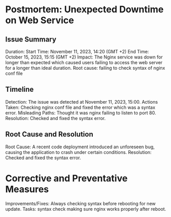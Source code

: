 # Postmortem: Unexpected Downtime on Web Service
## Issue Summary
Duration:
Start Time: November 11, 2023, 14:20 (GMT +2)
End Time: October 15, 2023, 15:15 (GMT +2)
Impact:
The Nginx service was down for longer than expected which caused users failing to access the web server for a longer than ideal duration.
Root cause:
failing to check syntax of nginx conf file
## Timeline
Detection:
The issue was detected at November 11, 2023, 15:00.
Actions Taken:
Checking nginx conf file and fixed the error which was a syntax error.
Misleading Paths:
Thought it was nginx failing to listen to port 80.
Resolution:
Checked and fixed the syntax error.
## Root Cause and Resolution
Root Cause:
A recent code deployment introduced an unforeseen bug, causing the application to crash under certain conditions.
Resolution:
Checked and fixed the syntax error.
# Corrective and Preventative Measures
Improvements/Fixes:
Always checking syntax before rebooting for new update.
Tasks:
syntax check
making sure nginx works properly after reboot.